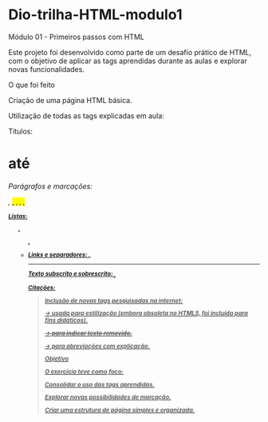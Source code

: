 # Dio-trilha-HTML-modulo1
Módulo 01 - Primeiros passos com HTML

Este projeto foi desenvolvido como parte de um desafio prático de HTML, com o objetivo de aplicar as tags aprendidas durante as aulas e explorar novas funcionalidades.

O que foi feito

Criação de uma página HTML básica.

Utilização de todas as tags explicadas em aula:

Títulos: <h1> até <h6>

Parágrafos e marcações: <p>, <mark>, <small>, <i>, <u>, <strong>

Listas: <ol>, <ul>, <li>

Links e separadores: <a>, <hr>

Texto subscrito e sobrescrito: <sub>, <sup>

Citações: <blockquote>

Inclusão de novas tags pesquisadas na internet:

<font> → usada para estilização (embora obsoleta no HTML5, foi incluída para fins didáticos).

<del> → para indicar texto removido.

<abbr> → para abreviações com explicação.

Objetivo

O exercício teve como foco:

Consolidar o uso das tags aprendidas.

Explorar novas possibilidades de marcação.

Criar uma estrutura de página simples e organizada.
